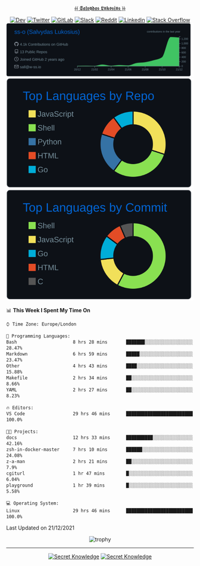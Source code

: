 <div align="center">
  
[⦑⦑ 𝕾𝖆𝖑𝖛𝖞𝖉𝖆𝖘 𝕷𝖚𝖐𝖔𝖘𝖎𝖚𝖘 ⦒⦒](https://git.io/JJwwg)
  
[![Dev](https://img.shields.io/badge/-DEV-222222?style=flat-square&logo=dev.to&logoColor=white&link=https://dev.to/sso/)](https://dev.to/sso/)
[![Twitter](https://img.shields.io/badge/-Twitter-222222?style=flat-square&logo=twitter&logoColor=white&link=https://twitter.com/salldc/)](https://twitter.com/salldc/)
[![GitLab](https://img.shields.io/badge/-GitLab-222222?style=flat-square&logo=GitLab&logoColor=white&link=https://gitlab.com/ss-o/)](https://gitlab.com/ss-o/)
[![Slack](https://img.shields.io/badge/-Slack-222222?style=flat-square&logo=Slack&logoColor=white&link=https://digital-teams.slack.com/)](https://digital-teams.slack.com/)
[![Reddit](https://img.shields.io/badge/-Reddit-222222?style=flat-square&logo=Reddit&logoColor=white&link=https://https://www.reddit.com/user/ss-o/)](https://www.reddit.com/user/ss-o/)
[![Linkedin](https://img.shields.io/badge/-LinkedIn-222222?style=flat-square&logo=Linkedin&logoColor=white&link=https://www.linkedin.com/in/digital-clouds/)](https://www.linkedin.com/in/digital-clouds/)
[![Stack Overflow](https://img.shields.io/badge/-Stack%20Overflow-222222?style=flat-square&logo=stack-overflow&logoColor=white&link=https://stackoverflow.com/users/13893752/salvydas-lukosius)](https://stackoverflow.com/users/13893752/salvydas-lukosius)
[![Proofile Details](https://raw.githubusercontent.com/ss-o/ss-o/main/profile-summary-card-output/github_dark/0-profile-details.svg)](https://github.com/vn7n24fzkq/github-profile-summary-cards)
[![Repo PerLanguage](https://raw.githubusercontent.com/ss-o/ss-o/main/profile-summary-card-output/github_dark/1-repos-per-language.svg)](https://github.com/vn7n24fzkq/github-profile-summary-cards) 
[![Commit per Language](https://raw.githubusercontent.com/ss-o/ss-o/main/profile-summary-card-output/github_dark/2-most-commit-language.svg)](https://github.com/vn7n24fzkq/github-profile-summary-cards)
  
</div>
  
<!--START_SECTION:waka-->
📊 **This Week I Spent My Time On** 

```text
⌚︎ Time Zone: Europe/London

💬 Programming Languages: 
Bash                     8 hrs 28 mins       ███████░░░░░░░░░░░░░░░░░░   28.47% 
Markdown                 6 hrs 59 mins       █████░░░░░░░░░░░░░░░░░░░░   23.47% 
Other                    4 hrs 43 mins       ████░░░░░░░░░░░░░░░░░░░░░   15.88% 
Makefile                 2 hrs 34 mins       ██░░░░░░░░░░░░░░░░░░░░░░░   8.66% 
YAML                     2 hrs 27 mins       ██░░░░░░░░░░░░░░░░░░░░░░░   8.23%

🔥 Editors: 
VS Code                  29 hrs 46 mins      █████████████████████████   100.0%

🐱‍💻 Projects: 
docs                     12 hrs 33 mins      ██████████░░░░░░░░░░░░░░░   42.16% 
zsh-in-docker-master     7 hrs 10 mins       ██████░░░░░░░░░░░░░░░░░░░   24.08% 
z-a-man                  2 hrs 21 mins       ██░░░░░░░░░░░░░░░░░░░░░░░   7.9% 
cgiturl                  1 hr 47 mins        █░░░░░░░░░░░░░░░░░░░░░░░░   6.04% 
playground               1 hr 39 mins        █░░░░░░░░░░░░░░░░░░░░░░░░   5.58%

💻 Operating System: 
Linux                    29 hrs 46 mins      █████████████████████████   100.0%

```


 Last Updated on 21/12/2021
<!--END_SECTION:waka-->

<div align=center>
 
![trophy](https://github-profile-trophy.vercel.app/?username=ss-o&theme=darkhub&rank=SSS,SS,S,AAA,AA,A,B,C&no-frame=true)

---

[![Secret Knowledge](https://github-readme-stats.vercel.app/api/pin/?username=github&repo=government.github.com&card_width=150&theme=blue-green&layout=compact)](https://github.com/github/government.github.com)
[![Secret Knowledge](https://github-readme-stats.vercel.app/api/pin/?username=ss-o&repo=the-book-of-secret-knowledge&card_width=150&theme=blue-green&layout=compact)](https://github.com/ss-o/the-book-of-secret-knowledge)

</div>
